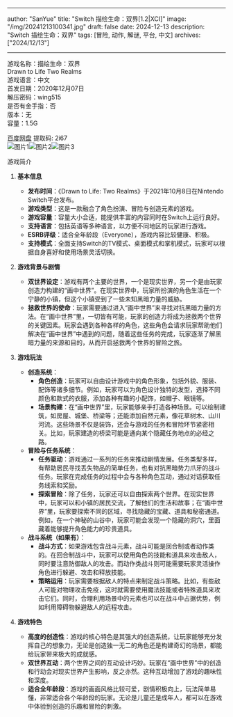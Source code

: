 
---
author: "SanYue"
title: "Switch 描绘生命：双界[1.2|XCI]"
image: "/img/20241213100341.jpg"
draft: false
date: 2024-12-13
description: "Switch 描绘生命：双界"
tags: [冒险, 动作, 解谜, 平台, 中文]
archives: ["2024/12/13"]

---

游戏名称：描绘生命：双界   
Drawn to Life Two Realms    
游戏语言：中文  
首发日期：2020年12月07日  
解压密码：wing515  
是否有金手指：否  
版本：无   
容量：1.5G

[百度网盘](https://pan.baidu.com/s/1xJ5xh5AlOqcly9HqCkdGlA) 提取码: 2i67  
![图片1](/img/8cc65d.jpg)![图片2](/img/a192cf.jpg)![图片3](/img/9b6980.jpg)  

游戏简介  
1. **基本信息**
   - **发布时间**：《Drawn to Life: Two Realms》于2021年10月8日在Nintendo Switch平台发布。
   - **游戏类型**：这是一款融合了角色扮演、冒险与创造元素的游戏。
   - **游戏容量**：容量大小合适，能提供丰富的内容同时在Switch上运行良好。
   - **支持语言**：包括英语等多种语言，以方便不同地区的玩家进行游戏。
   - **ESRB评级**：适合全年龄段（Everyone），游戏内容比较健康、积极。
   - **支持模式**：全面支持Switch的TV模式、桌面模式和掌机模式，玩家可以根据自身喜好和使用场景灵活切换。

2. **游戏背景与剧情**
   - **双世界设定**：游戏有两个主要的世界，一个是现实世界，另一个是由玩家创造力构建的“画中世界”。在现实世界中，玩家所扮演的角色生活在一个宁静的小镇，但这个小镇受到了一些未知黑暗力量的威胁。
   - **拯救世界的使命**：玩家需要通过进入“画中世界”来寻找对抗黑暗力量的方法。在“画中世界”里，一切皆有可能，玩家的创造力将成为拯救两个世界的关键因素。玩家会遇到各种各样的角色，这些角色会请求玩家帮助他们解决在“画中世界”中遇到的问题，随着这些任务的完成，玩家逐渐了解黑暗力量的来源和目的，从而开启拯救两个世界的冒险之旅。

3. **游戏玩法**
   - **创造系统**：
     - **角色创造**：玩家可以自由设计游戏中的角色形象，包括外貌、服装、配饰等诸多细节。例如，玩家可以为角色设计独特的发型，选择不同颜色和款式的衣服，添加各种有趣的小配饰，如帽子、眼镜等。
     - **场景构建**：在“画中世界”里，玩家能够亲手打造各种场景。可以绘制建筑，如房屋、城堡、桥梁等；还能添加自然元素，像花草树木、山川河流。这些场景不仅是装饰，还会与游戏的任务和冒险环节紧密相关。比如，玩家建造的桥梁可能是通向某个隐藏任务地点的必经之路。
   - **冒险与任务系统**：
     - **任务驱动**：游戏通过一系列的任务来推动剧情发展。任务类型多样，有帮助居民寻找丢失物品的简单任务，也有对抗黑暗势力爪牙的战斗任务。玩家在完成任务的过程中会与各种角色互动，通过对话获取任务线索和奖励。
     - **探索冒险**：除了任务，玩家还可以自由探索两个世界。在现实世界中，玩家可以和小镇的居民交流，了解他们的生活和故事；在“画中世界”里，玩家要探索不同的区域，寻找隐藏的宝藏、道具和秘密通道。例如，在一个神秘的山谷中，玩家可能会发现一个隐藏的洞穴，里面藏着能够提升角色能力的珍贵道具。
   - **战斗系统（如果有）**：
     - **战斗方式**：如果游戏包含战斗元素，战斗可能是回合制或者动作类的。在回合制战斗中，玩家可以使用角色的技能和道具来攻击敌人，同时要注意防御敌人的攻击。而动作类战斗则可能需要玩家灵活操作角色进行躲避、攻击和释放技能。
     - **策略运用**：玩家需要根据敌人的特点来制定战斗策略。比如，有些敌人可能对物理攻击免疫，这时就需要使用魔法技能或者特殊道具来攻击它们。同时，合理利用场景中的元素也可以在战斗中占据优势，例如利用障碍物躲避敌人的远程攻击。

4. **游戏特色**
   - **高度的创造性**：游戏的核心特色是其强大的创造系统，让玩家能够充分发挥自己的想象力，无论是创造独一无二的角色还是构建奇幻的场景，都能给玩家带来极大的成就感。
   - **双世界互动**：两个世界之间的互动设计巧妙。玩家在“画中世界”中的创造和行动会对现实世界产生影响，反之亦然。这种互动增加了游戏的趣味性和深度。
   - **适合全年龄段**：游戏的画面风格比较可爱，剧情积极向上，玩法简单易懂，非常适合各个年龄段的玩家。无论是儿童还是成年人，都可以在游戏中体验到创造的乐趣和冒险的刺激。
